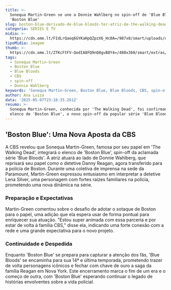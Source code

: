 ```yaml
---
title: >-
  Sonequa Martin-Green se une a Donnie Wahlberg no spin-off de 'Blue Bloods',
  'Boston Blue'
slug: boston-blue-derivado-de-blue-bloods-ter-atriz-de-the-walking-dead
categoria: SÉRIES E TV
midia: >-
  https://cdn.ome.lt/FIdLrQaeq6GYKaHpQZpzX6_Hc0A=/987x0/smart/uploads/conteudo/fotos/Design_sem_nome_-_2025-05-07T195530.078.png
tipoMidia: imagem
thumb: >-
  https://cdn.ome.lt/ZfKcFtFV-QodIA8FQ9nQ8gvB8Y4=/480x360/smart/extras/conteudos/Design_sem_nome_-_2025-05-07T195530.078.png
tags:
  - Sonequa Martin-Green
  - Boston Blue
  - Blue Bloods
  - CBS
  - spin-off
  - Donnie Wahlberg
keywords: 'Sonequa Martin-Green, Boston Blue, Blue Bloods, CBS, spin-off, Donnie Wahlberg'
author: Ana Luiza
data: '2025-05-07T23:18:35.261Z'
resumo: >-
  Sonequa Martin-Green, conhecida por 'The Walking Dead', foi confirmada para o
  elenco de 'Boston Blue', o novo spin-off da popular série 'Blue Bloods'.
---
```


## 'Boston Blue': Uma Nova Aposta da CBS

A CBS revelou que Sonequa Martin-Green, famosa por seu papel em 'The Walking Dead', integrará o elenco de 'Boston Blue', spin-off da aclamada série 'Blue Bloods'. A atriz atuará ao lado de Donnie Wahlberg, que reprisará seu papel como o detetive Danny Reagan, agora transferido para a polícia de Boston. Durante uma coletiva de imprensa na sede da Paramount, Martin-Green expressou entusiasmo em interpretar a detetive Lena Silver, uma personagem com fortes raízes familiares na polícia, prometendo uma nova dinâmica na série.

### Preparação e Expectativas

Martin-Green comentou sobre o desafio de adotar o sotaque de Boston para o papel, uma adição que ela espera usar de forma pontual para enriquecer sua atuação. "Estou super animada com essa parceria e por estar de volta à família CBS," disse ela, indicando uma forte conexão com a rede e uma grande expectativa para o novo projeto.

### Continuidade e Despedida

Enquanto 'Boston Blue' se prepara para capturar a atenção dos fãs, 'Blue Bloods' se encaminha para sua 14ª e última temporada, prometendo trazer de volta personagens icônicos e fechar com chave de ouro a saga da família Reagan em Nova York. Este encerramento marca o fim de um era e o começo de outra, com 'Boston Blue' esperando continuar o legado de histórias envolventes sobre a vida policial.
